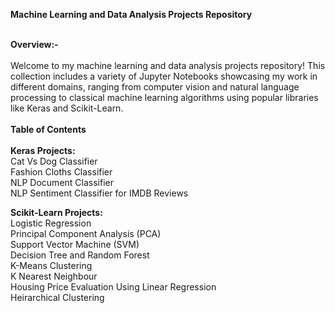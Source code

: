 **Machine Learning and Data Analysis Projects Repository** <br><br>

**Overview:-** <br><br>
Welcome to my machine learning and data analysis projects repository! This collection includes a variety of Jupyter Notebooks showcasing my work in different domains, ranging from computer vision and natural language processing to classical machine learning algorithms using popular libraries like Keras and Scikit-Learn.
<br><br>
**Table of Contents**
<br><br>
**Keras Projects:** <br>
Cat Vs Dog Classifier<br>
Fashion Cloths Classifier <br>
NLP Document Classifier <br>
NLP Sentiment Classifier for IMDB Reviews <br>

**Scikit-Learn Projects:** <br>
Logistic Regression <br>
Principal Component Analysis (PCA) <br>
Support Vector Machine (SVM)<br>
Decision Tree and Random Forest<br>
K-Means Clustering<br>
K Nearest Neighbour<br>
Housing Price Evaluation Using Linear Regression<br>
Heirarchical Clustering<br>
